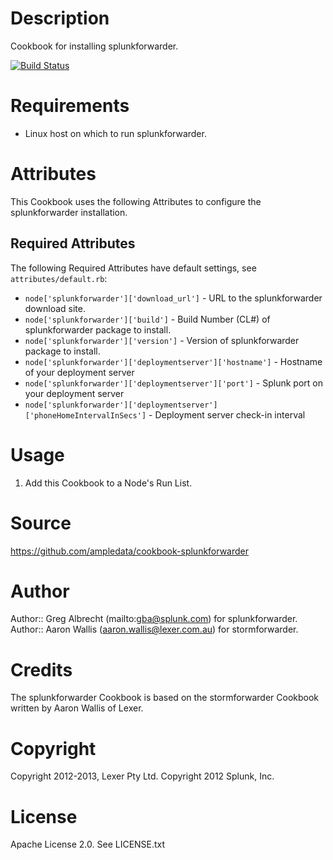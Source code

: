 Description
===========
Cookbook for installing splunkforwarder.

[![Build Status](https://secure.travis-ci.org/ampledata/cookbook-splunkforwarder.png?branch=master)](http://travis-ci.org/ampledata/cookbook-splunkforwarder)


Requirements
============
* Linux host on which to run splunkforwarder.


Attributes
==========
This Cookbook uses the following Attributes to configure the
splunkforwarder installation.

Required Attributes
-------------------
The following Required Attributes have default settings, see
`attributes/default.rb`:

* `node['splunkforwarder']['download_url']` - URL to the splunkforwarder download site.
* `node['splunkforwarder']['build']` - Build Number (CL#) of splunkforwarder package to install.
* `node['splunkforwarder']['version']` - Version of splunkforwarder package to install.
* `node['splunkforwarder']['deploymentserver']['hostname']` - Hostname of your deployment server
* `node['splunkforwarder']['deploymentserver']['port']` - Splunk port on your deployment server
* `node['splunkforwarder']['deploymentserver']['phoneHomeIntervalInSecs']` - Deployment server check-in interval


Usage
=====
1. Add this Cookbook to a Node's Run List.


Source
======
https://github.com/ampledata/cookbook-splunkforwarder

Author
======
Author:: Greg Albrecht (mailto:gba@splunk.com) for splunkforwarder.
Author:: Aaron Wallis (aaron.wallis@lexer.com.au) for stormforwarder.

Credits
=======
The splunkforwarder Cookbook is based on the stormforwarder Cookbook
written by Aaron Wallis of Lexer.

Copyright
=========
Copyright 2012-2013, Lexer Pty Ltd.
Copyright 2012 Splunk, Inc.

License
=======
Apache License 2.0. See LICENSE.txt
